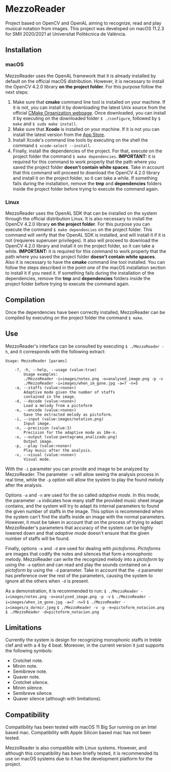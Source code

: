 # MezzoReader
 Project based on OpenCV and OpenAL aiming to recognize, read and play musical notation from images. This project was developed on macOS 11.2.3 for SMII 2020/2021 at Universitat Politècnica de València.
 
 ## Installation
 ### macOS
 MezzoReader uses the OpenAL framework that it is already installed by default on the official macOS distribution. However, it is necessary to install the OpenCV 4.2.0 library **on the project folder**. For this purpose follow the next steps:
 1. Make sure that **cmake** command line tool is installed on your machine. If it is not, you can install it by downloading the latest Unix source from the official [CMake Organization webpage](https://cmake.org/download/). Once downloaded, you can install it by executing on the downloaded folder `$ ./configure`, followed by `$ make` and `$ sudo make install`.
 2. Make sure that **Xcode** is installed on your machine. If it is not you can install the latest version from the [App Store](https://www.google.com/url?sa=t&rct=j&q=&esrc=s&source=web&cd=&cad=rja&uact=8&ved=2ahUKEwj4ju7fnYrwAhXRbsAKHWJhAW4QFjAAegQIAxAD&url=https%3A%2F%2Fapps.apple.com%2Fes%2Fapp%2Fxcode%2Fid497799835%3Fmt%3D12&usg=AOvVaw2hyaQ-p-FBilgfTLM1S46t).
 3. Install Xcode's command line tools by executing on the shell the command `$ xcode-select --install`.
 4. Finally, install the dependencies of the project. For that, execute on the project folder the command `$ make dependencies`. **IMPORTANT:** it is required for this command to work properly that the path where you saved the project folder **doesn't contain white spaces**. Take in account that this command will proceed to download the OpenCV 4.2.0 library and install it on the project folder, so it can take a while. If something fails during the installation, remove the **tmp** and **dependencies** folders inside the project folder before trying to execute the command again.
 
 ### Linux
 MezzoReader uses the OpenAL SDK that can be installed on the system through the official distribution Linux. It is also necessary to install the OpenCV 4.2.0 library **on the project folder**. For this purpose you can execute the command `$ make dependencies` on the project folder. This command will verify that the OpenAL SDK is installed, and will install it if it is not (requieres superuser privileges). It also will proceed to download the OpenCV 4.2.0 library and install it on the project folder, so it can take a while. **IMPORTANT:** it is required for this command to work properly that the path where you saved the project folder **doesn't contain white spaces**. Also it is necessary to have the **cmake** command line tool installed. You can follow the steps described in the point one of the macOS installation section to install it if you need it. If something fails during the installation of the dependencies, remove the **tmp** and **dependencies** folders inside the project folder before trying to execute the command again.
 
 ## Compilation
 Once the dependencies have been correctly installed, MezzoReader can be compiled by executing on the project folder the command `$ make`.
 
 ## Use
 MezzoReader's interface can be consulted by executing `$ ./MezzoReader -h`, and it corresponds with the following extract:
 ```
 Usage: MezzoReader [params] 

     -?, -h, --help, --usage (value:true)
         Usage examples: 
         ./MezzoReader -i=images/notes.png -o=analysed_image.png -p -v 
         ./MezzoReader -i=images/when_im_gone.jpg -a=7 -n=5
     -a, --staffs (value:<none>)
         Adaptive mode given the number of staffs
         contained in the image.
     -d, --decode (value:<none>)
         Load a melody from a pictoform
     -e, --encode (value:<none>)
         Save the extracted melody as pictoform.
     -i, --input (value:images/notation.png)
         Input image.
     -n, --precision (value:3)
         Precision for the adaptive mode as 10e-n.
     -o, --output (value:pentagrama_analizado.png)
         Output image.
     -p, --play (value:<none>)
         Play music after the analysis.
     -v, --visual (value:<none>)
         Visual mode.
 
 ```
 With the `-i` parameter you can provide and image to be analyzed by MezzoReader. The parameter `-v` will allow seeing the analysis process in real time, while the `-p` option will allow the system to play the found melody after the analysis.
 
 Options `-a` and `-n` are used for the so called *adaptive mode*. In this mode, the parameter `-a` indicates how many staff the provided music sheet image contains, and the system will try to adapt its internal parameters to found the given number of staffs in the image. This option is recommended when the system can't find the staffs inside an image with the normal parameters. However, it must be taken in account that on the process of trying to adapt MezzoReader's parameters that accuracy of the system can be highly lowered down and that *adaptive mode* doesn't ensure that the given number of staffs will be found.
 
 Finally, options `-e` and `-d` are used for dealing with *pictoforms*. *Pictoforms* are images that codify the notes and silences that form a monophonic melody. MezzoReader can write the recognized melody into a *pictoform* by using the `-e` option and can read and play the sounds contained on a *pictoform* by using the `-d` parameter. Take in account that the `-d` parameter has preference over the rest of the parameters, causing the system to ignore all the others when `-d` is present.

As a demonstration, it is recommended to run:
`$ ./MezzoReader -i=images/notes.png -o=analysed_image.png -p -v`
`$ ./MezzoReader -i=images/when_im_gone.jpg -a=7 -n=5`
`$ ./MezzoReader -i=images/a_dormir.jpeg`
`$ ./MezzoReader -v -p -e=pictoform_notacion.png`
`$ ./MezzoReader -d=pictoform_notacion.png`
 
 ## Limitations
 Currently the system is design for recognizing monophonic staffs in treble clef and with a 4 by 4 beat. Moreover, in the current version it just supports the following symbols:
 * Crotchet note.
 * Minim note.
 * Semibreve note.
 * Quaver note.
 * Crotchet silence.
 * Minim silence.
 * Semibreve silence.
 * Quaver silence (although with limitations).
 
 ## Compatibility
 Compatibility has been tested with macOS 11 Big Sur running on an Intel based mac. Compatibility with Apple Silicon based mac has not been tested.
 
 MezzoReader is also compatible with Linux systems. However, and although this compatibility has been briefly tested, it is recommended its use on macOS systems due to it has the development platform for the project.
